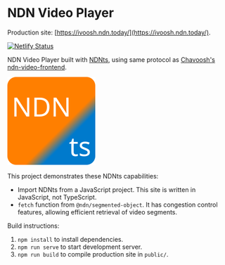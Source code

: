 # NDN Video Player

Production site: [https://ivoosh.ndn.today/](https://ivoosh.ndn.today/).

[![Netlify Status](https://api.netlify.com/api/v1/badges/9397d137-4482-488d-a4b5-78d1e9cf6c00/deploy-status)](https://ivoosh.ndn.today/)

NDN Video Player built with [NDNts](https://yoursunny.com/p/NDNts/), using same protocol as [Chavoosh's ndn-video-frontend](https://github.com/chavoosh/ndn-video-frontend).

![NDNts logo](public/logo.svg)

This project demonstrates these NDNts capabilities:

* Import NDNts from a JavaScript project.
  This site is written in JavaScript, not TypeScript.
* `fetch` function from `@ndn/segmented-object`.
  It has congestion control features, allowing efficient retrieval of video segments.

Build instructions:

1. `npm install` to install dependencies.
2. `npm run serve` to start development server.
3. `npm run build` to compile production site in `public/`.
